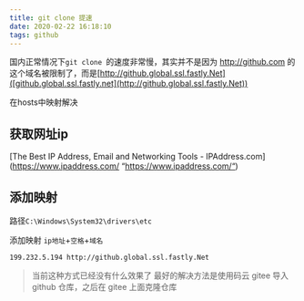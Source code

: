```yaml
---
title: git clone 提速
date: 2020-02-22 16:18:10
tags: github
---
```


国内正常情况下`git clone `的速度非常慢，其实并不是因为 http://github.com 的这个域名被限制了，而是[http://github.global.ssl.fastly.Net]([github.global.ssl.fastly.net](http://github.global.ssl.fastly.Net))

在hosts中映射解决

## 获取网址ip

[The Best IP Address, Email and Networking Tools - IPAddress.com](https://www.ipaddress.com/ “https://www.ipaddress.com/“)

## 添加映射

路径`C:\Windows\System32\drivers\etc`

 添加映射 `ip地址`+`空格`+`域名`

```
199.232.5.194 http://github.global.ssl.fastly.Net
```
>当前这种方式已经没有什么效果了
>最好的解决方法是使用码云 gitee 导入 github 仓库，之后在 gitee 上面克隆仓库